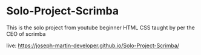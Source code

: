 # Solo-Project-Scrimba
This is the solo project from youtube beginner HTML CSS
taught by per the CEO of scrimba 

live: https://joseph-martin-developer.github.io/Solo-Project-Scrimba/
